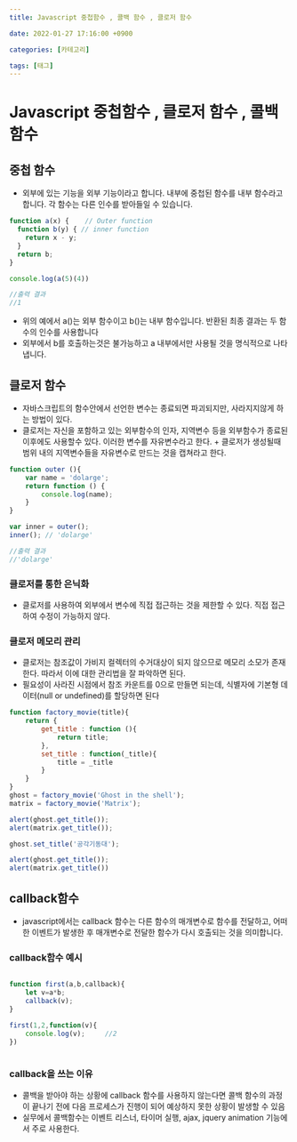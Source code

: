 ```yaml
---
title: Javascript 중첩함수 , 콜백 함수 , 클로저 함수

date: 2022-01-27 17:16:00 +0900

categories: [카테고리]

tags: [태그]
---
```


# Javascript 중첩함수 ,  클로저 함수 , 콜백 함수

## 중첩 함수
  + 외부에 있는 기능을 외부 기능이라고 합니다. 내부에 중첩된 함수를 내부 함수라고 합니다. 각 함수는 다른 인수를 받아들일 수 있습니다.


```javascript
function a(x) {    // Outer function
  function b(y) { // inner function
    return x - y;
  }
  return b;
}

console.log(a(5)(4))

//출력 결과
//1
```
  + 위의 예에서 a()는 외부 함수이고 b()는 내부 함수입니다. 반환된 최종 결과는 두 함수의 인수를 사용합니다
  + 외부에서 b를 호출하는것은 불가능하고 a 내부에서만 사용될 것을 명식적으로 나타냅니다.

## 클로저 함수
  + 자바스크립트의 함수안에서 선언한 변수는 종료되면 파괴되지만, 사라지지않게 하는 방법이 있다.
  + 클로저는 자신을 포함하고 있는 외부함수의 인자, 지역변수 등을 외부함수가 종료된 이후에도 사용할수 있다. 이러한 변수를 자유변수라고 한다. + 클로저가 생성될때 범위 내의 지역변수들을 자유변수로 만드는 것을 캡쳐라고 한다.

```javascript
function outer (){
	var name = 'dolarge';
  	return function () {
		console.log(name);
    }
}

var inner = outer();
inner(); // 'dolarge'

//출력 결과
//'dolarge'
```

### 클로저를 통한 은닉화

+ 클로저를 사용하여 외부에서 변수에 직접 접근하는 것을 제한할 수 있다. 직접 접근하여 수정이 가능하지 않다.

### 클로저 메모리 관리
+ 클로저는 참조값이 가비지 컬렉터의 수거대상이 되지 않으므로 메모리 소모가 존재한다. 따라서 이에 대한 관리법을 잘 파악하면 된다.
+ 필요성이 사라진 시점에서 참조 카운트를 0으로 만들면 되는데, 식별자에 기본형 데이터(null or undefined)를 할당하면 된다


```javascript
function factory_movie(title){
    return {
        get_title : function (){
            return title;
        },
        set_title : function(_title){
            title = _title
        }
    }
}
ghost = factory_movie('Ghost in the shell');
matrix = factory_movie('Matrix');

alert(ghost.get_title());
alert(matrix.get_title());

ghost.set_title('공각기동대');

alert(ghost.get_title());
alert(matrix.get_title())

```

## callback함수
  + javascript에서는 callback 함수는 다른 함수의 매개변수로 함수를 전달하고, 어떠한 이벤트가 발생한 후 매개변수로 전달한 함수가 다시 호출되는 것을 의미합니다.

### callback함수 예시
```javascript

function first(a,b,callback){
	let v=a*b;
	callback(v);
}

first(1,2,function(v){
	console.log(v);		//2
})



```

### callback을 쓰는 이유

+ 콜백을 받아야 하는 상황에 callback 함수를 사용하지 않는다면 콜백 함수의 과정이 끝나기 전에 다음 프로세스가 진행이 되어 예상하지 못한 상황이 발생할 수 있음
+ 실무에서 콜백함수는 이벤트 리스너, 타이머 실행, ajax, jquery animation 기능에서 주로 사용한다.






